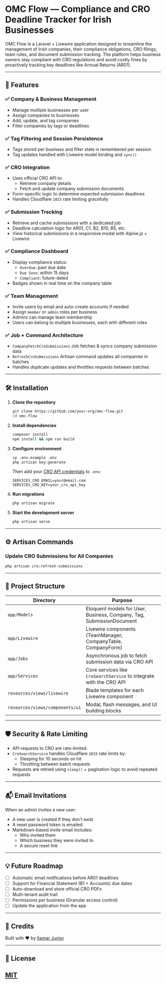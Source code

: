 # OMC Flow — Compliance and CRO Deadline Tracker for Irish Businesses

OMC Flow is a Laravel + Livewire application designed to streamline the management of Irish companies, their compliance obligations, CRO filings, team roles, and document submission tracking. The platform helps business owners stay compliant with CRO regulations and avoid costly fines by proactively tracking key deadlines like Annual Returns (AR01).

---

## 🚀 Features

### ✅ Company & Business Management
- Manage multiple businesses per user
- Assign companies to businesses
- Add, update, and tag companies
- Filter companies by tags or deadlines

### ✅ Tag Filtering and Session Persistence
- Tags stored per business and filter state is remembered per session
- Tag updates handled with Livewire model binding and `sync()`

### ✅ CRO Integration
- Uses official CRO API to:
  - Retrieve company details
  - Fetch and update company submission documents
- Form-specific logic to determine expected submission deadlines
- Handles Cloudflare `1015` rate limiting gracefully

### ✅ Submission Tracking
- Retrieve and cache submissions with a dedicated job
- Deadline calculation logic for AR01, C1, B2, B10, B5, etc.
- View historical submissions in a responsive modal with Alpine.js + Livewire

### ✅ Compliance Dashboard
- Display compliance status:
  - `Overdue`: past due date
  - `Due Soon`: within 15 days
  - `Compliant`: future-dated
- Badges shown in real time on the company table

### ✅ Team Management
- Invite users by email and auto-create accounts if needed
- Assign `member` or `admin` roles per business
- Admins can manage team membership
- Users can belong to multiple businesses, each with different roles

### ✅ Job + Command Architecture
- `CompanyFetchCroSubmissions` Job fetches & syncs company submission data
- `RefreshCroSubmissions` Artisan command updates all companies in batches
- Handles duplicate updates and throttles requests between batches

---

## 🛠️ Installation

1. **Clone the repository**
   ```bash
   git clone https://github.com/your-org/omc-flow.git
   cd omc-flow
   ```

2. **Install dependencies**
   ```bash
   composer install
   npm install && npm run build
   ```

3. **Configure environment**
   ```bash
   cp .env.example .env
   php artisan key:generate
   ```

   Then add your [CRO API credentials](https://services.cro.ie/cws/documentation) to `.env`:
   ```env
   SERVICES_CRO_EMAIL=your@email.com
   SERVICES_CRO_KEY=your_cro_api_key
   ```

4. **Run migrations**
   ```bash
   php artisan migrate
   ```

5. **Start the development server**
   ```bash
   php artisan serve
   ```

---

## ⚙️ Artisan Commands

### Update CRO Submissions for All Companies
```bash
php artisan cro:refresh-submissions
```

---

## 🧩 Project Structure

| Directory        | Purpose                                                                 |
|------------------|-------------------------------------------------------------------------|
| `app/Models`     | Eloquent models for User, Business, Company, Tag, SubmissionDocument    |
| `app/Livewire`   | Livewire components (TeamManager, CompanyTable, CompanyForm)            |
| `app/Jobs`       | Asynchronous job to fetch submission data via CRO API                  |
| `app/Services`   | Core services like `CroSearchService` to integrate with the CRO API     |
| `resources/views/livewire` | Blade templates for each Livewire component                    |
| `resources/views/components/ui` | Modal, flash messages, and UI building blocks             |

---

## 🛡️ Security & Rate Limiting

- API requests to CRO are rate-limited.
- `CroSearchService` handles Cloudflare `1015` rate limits by:
  - Sleeping for 10 seconds on hit
  - Throttling between batch requests
- Requests are retried using `sleep()` + pagination logic to avoid repeated requests

---

## 📬 Email Invitations

When an admin invites a new user:
- A new user is created if they don't exist
- A reset password token is emailed
- Markdown-based invite email includes:
  - Who invited them
  - Which business they were invited to
  - A secure reset link

---

## 💡 Future Roadmap

- [ ] Automatic email notifications before AR01 deadlines
- [ ] Support for Financial Statement (B1 + Accounts) due dates
- [ ] Auto-download and store official CRO PDFs
- [ ] Multi-tenant audit trail
- [ ] Permissions per business (Granular access control)
- [ ] Update the application from the app

---

## 🧠 Credits

Built with ❤️ by [Itamar Junior](https://github.com/codeitamarjr)

---

## 📜 License

[MIT](LICENSE)
---
